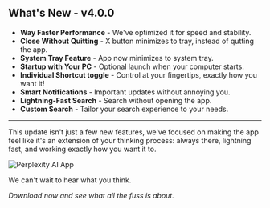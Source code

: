 ## What's New - v4.0.0

- **Way Faster Performance** - We've optimized it for speed and stability.
- **Close Without Quitting** - X button minimizes to tray, instead of qutting the app.
- **System Tray Feature** - App now minimizes to system tray.
- **Startup with Your PC** - Optional launch when your computer starts.
- **Individual Shortcut toggle** - Control at your fingertips, exactly how you want it!
- **Smart Notifications** - Important updates without annoying you.
- **Lightning-Fast Search** - Search without opening the app.
- **Custom Search** - Tailor your search experience to your needs.

---

This update isn't just a few new features, we've focused on making the app feel like it's an extension of your thinking process: always there, lightning fast, and working exactly how you want it to.

![Perplexity AI App](https://raw.githubusercontent.com/inulute/perplexity-ai-app/refs/tags/v3.0.0/assets/screenshots/perplexity_app.png)

We can't wait to hear what you think.

*Download now and see what all the fuss is about.*